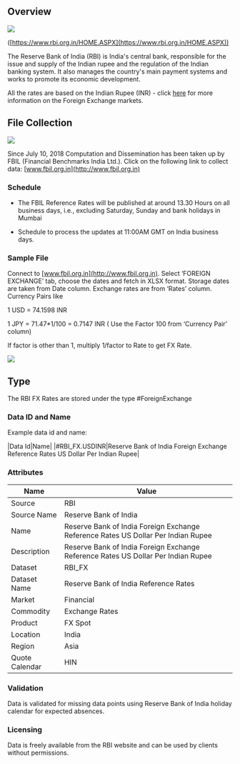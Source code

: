 ## Overview

![](/img/data/rbi.png)

([https://www.rbi.org.in/HOME.ASPX](https://www.rbi.org.in/HOME.ASPX))

The Reserve Bank of India (RBI) is India's central bank, responsible for the issue and supply of the Indian rupee and 
the regulation of the Indian banking system. 
It also manages the country's main payment systems and works to promote its economic development.

All the rates are based on the Indian Rupee (INR) - click [here](/docs/data/fx) for more information on the Foreign Exchange markets.

## File Collection

![](/img/data/fbil.jpg)

Since July 10, 2018 Computation and Dissemination has been taken up by FBIL (Financial Benchmarks India Ltd.). 
Click on the following link to collect data: [www.fbil.org.in](http://www.fbil.org.in)
    

### Schedule

*   The FBIL Reference Rates will be published at around 13.30 Hours on all business days, i.e., excluding Saturday, Sunday and bank holidays in Mumbai
    
*   Schedule to process the updates at 11:00AM GMT on India business days.
    

### Sample File

Connect to [www.fbil.org.in](http://www.fbil.org.in). Select ‘FOREIGN EXCHANGE’ tab, choose the dates and fetch in XLSX format. Storage dates are taken from Date column. Exchange rates are from ‘Rates’ column. Currency Pairs like

1 USD = 74.1598 INR

1 JPY = 71.47*1/100 = 0.7147 INR ( Use the Factor 100 from ‘Currency Pair’ column)

If factor is other than 1, multiply 1/factor to Rate to get FX Rate.

![](/attachments/216367236/216367253.png)

## Type

The RBI FX Rates are stored under the type #ForeignExchange

### Data ID and Name

Example data id and name:

|Data Id|Name|
|#RBI_FX.USDINR|Reserve Bank of India Foreign Exchange Reference Rates US Dollar Per Indian Rupee|

### Attributes

|Name|Value|
|-|-|
|Source|RBI|
|Source Name|Reserve Bank of India|
|Name|Reserve Bank of India Foreign Exchange Reference Rates US Dollar Per Indian Rupee|
|Description|Reserve Bank of India Foreign Exchange Reference Rates US Dollar Per Indian Rupee|
|Dataset|RBI_FX|
|Dataset Name|Reserve Bank of India Reference Rates|
|Market|Financial|
|Commodity|Exchange Rates|
|Product|FX Spot|
|Location|India|
|Region|Asia|
|Quote Calendar|HIN|

### Validation

Data is validated for missing data points using Reserve Bank of India holiday calendar for expected absences.

### Licensing

Data is freely available from the RBI website and can be used by clients without permissions.

